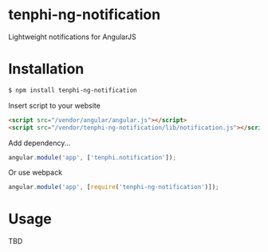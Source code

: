 # tenphi-ng-notification

Lightweight notifications for AngularJS

# Installation

```bash
$ npm install tenphi-ng-notification
```

Insert script to your website

```html
<script src="/vendor/angular/angular.js"></script>
<script src="/vendor/tenphi-ng-notification/lib/notification.js"></script>
```

Add dependency...

```javascript
angular.module('app', ['tenphi.notification']);
```

Or use webpack

```javascript
angular.module('app', [require('tenphi-ng-notification')]);
```

# Usage

TBD
